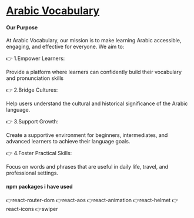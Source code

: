 # [Arabic Vocabulary](https://arabic-vocabulary-94d04.web.app/)

#### Our Purpose

At Arabic Vocabulary, our mission is to make learning Arabic accessible, engaging, and effective for everyone. We aim to:

👉 1.Empower Learners:

Provide a platform where learners can confidently build their vocabulary and pronunciation skills

👉 2.Bridge Cultures:

Help users understand the cultural and historical significance of the Arabic language.

👉 3.Support Growth:

Create a supportive environment for beginners, intermediates, and advanced learners to achieve their language goals.

👉 4.Foster Practical Skills:

Focus on words and phrases that are useful in daily life, travel, and professional settings.

#### npm packages i have used

👉react-router-dom
👉react-aos
👉react-animation
👉react-helmet
👉react-icons
👉swiper

